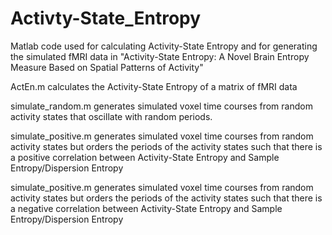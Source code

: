 # Activty-State_Entropy
Matlab code used for calculating Activity-State Entropy and for generating the simulated fMRI data in "Activity-State Entropy: A Novel Brain Entropy Measure Based on Spatial Patterns of Activity"

ActEn.m calculates the Activity-State Entropy of a matrix of fMRI data

simulate_random.m generates simulated voxel time courses from random activity states that oscillate with random periods. 

simulate_positive.m generates simulated voxel time courses from random activity states but orders the periods of the activity states such that there is a positive correlation between Activity-State Entropy and Sample Entropy/Dispersion Entropy

simulate_positive.m generates simulated voxel time courses from random activity states but orders the periods of the activity states such that there is a negative correlation between Activity-State Entropy and Sample Entropy/Dispersion Entropy
